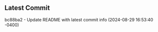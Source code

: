 
## Latest Commit
bc88ba2 - Update README with latest commit info (2024-08-29 16:53:40 -0400) <Yunxi-Zhou>
